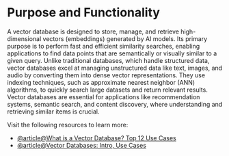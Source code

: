 # Purpose and Functionality

A vector database is designed to store, manage, and retrieve high-dimensional vectors (embeddings) generated by AI models. Its primary purpose is to perform fast and efficient similarity searches, enabling applications to find data points that are semantically or visually similar to a given query. Unlike traditional databases, which handle structured data, vector databases excel at managing unstructured data like text, images, and audio by converting them into dense vector representations. They use indexing techniques, such as approximate nearest neighbor (ANN) algorithms, to quickly search large datasets and return relevant results. Vector databases are essential for applications like recommendation systems, semantic search, and content discovery, where understanding and retrieving similar items is crucial.

Visit the following resources to learn more:

- [@article@What is a Vector Database? Top 12 Use Cases](https://lakefs.io/blog/what-is-vector-databases/)
- [@article@Vector Databases: Intro, Use Cases](https://www.v7labs.com/blog/vector-databases)